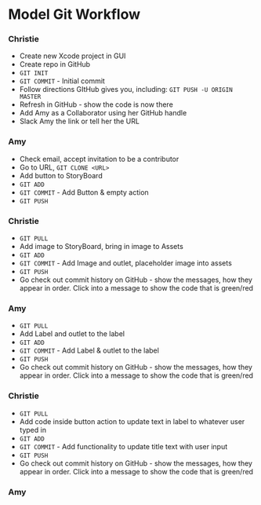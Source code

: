 # Model Git Workflow


### Christie
- Create new Xcode project in GUI
- Create repo in GitHub
- `GIT INIT`
- `GIT COMMIT` - Initial commit
- Follow directions GItHub gives you, including: `GIT PUSH -U ORIGIN MASTER`
- Refresh in GitHub - show the code is now there
- Add Amy as a Collaborator using her GitHub handle
- Slack Amy the link or tell her the URL

### Amy
- Check email, accept invitation to be a contributor
- Go to URL, `GIT CLONE <URL>`
- Add button to StoryBoard
- `GIT ADD`
- `GIT COMMIT` - Add Button & empty action
- `GIT PUSH`

### Christie
- `GIT PULL`
- Add image to StoryBoard, bring in image to Assets
- `GIT ADD`
- `GIT COMMIT` - Add Image and outlet, placeholder image into assets
- `GIT PUSH`
- Go check out commit history on GitHub - show the messages, how they appear in order. Click into a message to show the code that is green/red

### Amy
- `GIT PULL`
- Add Label and outlet to the label
- `GIT ADD`
- `GIT COMMIT` - Add Label & outlet to the label
- `GIT PUSH`
- Go check out commit history on GitHub - show the messages, how they appear in order. Click into a message to show the code that is green/red

### Christie
- `GIT PULL`
- Add code inside button action to update text in label to whatever user typed in
- `GIT ADD`
- `GIT COMMIT` - Add functionality to update title text with user input
- `GIT PUSH`
- Go check out commit history on GitHub - show the messages, how they appear in order. Click into a message to show the code that is green/red


### Amy
